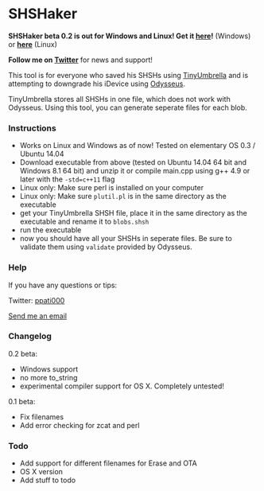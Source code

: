 # SHSHaker #

**SHSHaker beta 0.2 is out for Windows and Linux! Get it [here](https://bitbucket.org/ppati000/shshaker/downloads/SHSHaker-beta-0.2-windows.zip)!** (Windows) or **[here](https://bitbucket.org/ppati000/shshaker/downloads/SHSHaker-beta-0.2-linux.zip)** (Linux)

**Follow me on [Twitter](http://twitter.com/ppati000)** for news and support!

This tool is for everyone who saved his SHSHs using [TinyUmbrella](http://blog.firmwareumbrella.com/) and is attempting to downgrade his iDevice using [Odysseus](https://dayt0n.github.io/articles/Odysseus/).

TinyUmbrella stores all SHSHs in one file, which does not work with Odysseus. Using this tool, you can generate seperate files for each blob.

### Instructions ###

* Works on Linux and Windows as of now! Tested on elementary OS 0.3 / Ubuntu 14.04
* Download executable from above (tested on Ubuntu 14.04 64 bit and Windows 8.1 64 bit) and unzip it or compile main.cpp using g++ 4.9 or later with the `-std=c++11` flag
* Linux only: Make sure perl is installed on your computer
* Linux only: Make sure `plutil.pl` is in the same directory as the executable
* get your TinyUmbrella SHSH file, place it in the same directory as the executable and rename it to `blobs.shsh`
* run the executable
* now you should have all your SHSHs in seperate files. Be sure to validate them using `validate` provided by Odysseus.

### Help ###

If you have any questions or tips:

Twitter: [ppati000](http://twitter.com/ppati000)

[Send me an email](mailto:ppati000@me.com)

### Changelog ###

0.2 beta:
* Windows support
* no more to_string
* experimental compiler support for OS X. Completely untested!

0.1 beta:

* Fix filenames
* Add error checking for zcat and perl

### Todo ###
* Add support for different filenames for Erase and OTA
* OS X version
* Add stuff to todo
